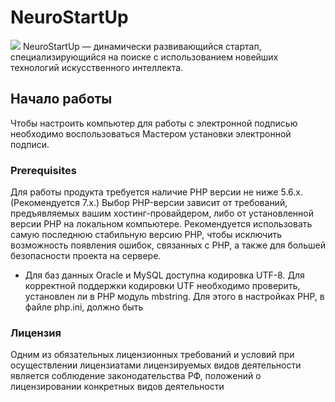 # NeuroStartUp
![](https://camo.githubusercontent.com/c6727c717cad1e4820481abb87524f90782445c5/68747470733a2f2f692e696d6775722e636f6d2f495a4f525769492e706e67)
NeuroStartUp — динамически развивающийся стартап, специализирующийся на поиске с использованием новейших технологий искусственного интеллекта.

## Начало работы
Чтобы настроить компьютер для работы с электронной подписью необходимо воспользоваться Мастером установки электронной подписи.

### Prerequisites
Для работы продукта требуется наличие PHP версии не ниже 5.6.х. (Рекомендуется 7.х.) Выбор PHP-версии зависит от требований, предъявляемых вашим хостинг-провайдером, либо от установленной версии PHP на локальном компьютере. Рекомендуется использовать самую последнюю стабильную версию PHP, чтобы исключить возможность появления ошибок, связанных с PHP, а также для большей безопасности проекта на сервере.

* Для баз данных Oracle и MySQL доступна кодировка UTF-8. Для корректной поддержки кодировки UTF необходимо проверить, установлен ли в PHP модуль mbstring. Для этого в настройках PHP, в файле php.ini, должно быть

### Лицензия
Одним из обязательных лицензионных требований и условий при осуществлении лицензиатами лицензируемых видов деятельности является соблюдение законодательства РФ, положений о лицензировании конкретных видов деятельности